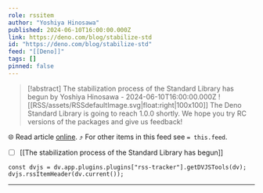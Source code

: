 ```yaml
---
role: rssitem
author: "Yoshiya Hinosawa"
published: 2024-06-10T16:00:00.000Z
link: https://deno.com/blog/stabilize-std
id: "https://deno.com/blog/stabilize-std"
feed: "[[Deno]]"
tags: []
pinned: false
---
```


> [!abstract] The stabilization process of the Standard Library has begun by Yoshiya Hinosawa - 2024-06-10T16:00:00.000Z
> ![[RSS/assets/RSSdefaultImage.svg|float:right|100x100]] The Deno Standard Library is going to reach 1.0.0 shortly. We hope you try RC versions of the packages and give us feedback!

🌐 Read article [online](https://deno.com/blog/stabilize-std). ⤴ For other items in this feed see `= this.feed`.

- [ ] [[The stabilization process of the Standard Library has begun]]

~~~dataviewjs
const dvjs = dv.app.plugins.plugins["rss-tracker"].getDVJSTools(dv);
dvjs.rssItemHeader(dv.current());
~~~

- - -
